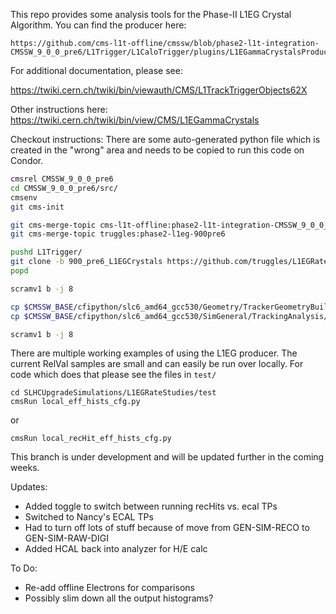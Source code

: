 This repo provides some analysis tools for the Phase-II L1EG Crystal Algorithm.  You can find the producer here:
```
https://github.com/cms-l1t-offline/cmssw/blob/phase2-l1t-integration-CMSSW_9_0_0_pre6/L1Trigger/L1CaloTrigger/plugins/L1EGammaCrystalsProducer.cc
```

For additional documentation, please see:

https://twiki.cern.ch/twiki/bin/viewauth/CMS/L1TrackTriggerObjects62X

Other instructions here: https://twiki.cern.ch/twiki/bin/view/CMS/L1EGammaCrystals

Checkout instructions:
There are some auto-generated python file which is created in the "wrong" area and needs to be copied to run this code on Condor.
```bash
cmsrel CMSSW_9_0_0_pre6
cd CMSSW_9_0_0_pre6/src/
cmsenv
git cms-init

git cms-merge-topic cms-l1t-offline:phase2-l1t-integration-CMSSW_9_0_0_pre6
git cms-merge-topic truggles:phase2-l1eg-900pre6

pushd L1Trigger/
git clone -b 900_pre6_L1EGCrystals https://github.com/truggles/L1EGRateStudies.git L1EGRateStudies
popd

scramv1 b -j 8

cp $CMSSW_BASE/cfipython/slc6_amd64_gcc530/Geometry/TrackerGeometryBuilder/tracker*.py $CMSSW_BASE/src/Geometry/TrackerGeometryBuilder/python/
cp $CMSSW_BASE/cfipython/slc6_amd64_gcc530/SimGeneral/TrackingAnalysis/trackingParticleNumberOfLayersProducer_cfi.py $CMSSW_BASE/src/SimGeneral/TrackingAnalysis/python/

scramv1 b -j 8
```



There are multiple working examples of using the L1EG producer. The current RelVal samples are small and can easily be run over locally.  For code which does that please see the files in `test/`

```
cd SLHCUpgradeSimulations/L1EGRateStudies/test
cmsRun local_eff_hists_cfg.py
```

or
```
cmsRun local_recHit_eff_hists_cfg.py 
```

This branch is under development and will be updated further in the coming weeks.

Updates:
   * Added toggle to switch between running recHits vs. ecal TPs
   * Switched to Nancy's ECAL TPs
   * Had to turn off lots of stuff because of move from GEN-SIM-RECO to GEN-SIM-RAW-DIGI
   * Added HCAL back into analyzer for H/E calc

To Do:
   * Re-add offline Electrons for comparisons
   * Possibly slim down all the output histograms?

